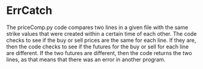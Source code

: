 # ErrCatch
The priceComp.py code compares two lines in a given file with the same strike values that were created within a certain time of each other.
The code checks to see if the buy or sell prices are the same for each line.
If they are, then the code checks to see if the futures for the buy or sell for each line are different.
If the two futures are different, then the code returns the two lines, as that means that there was an error in another program.
